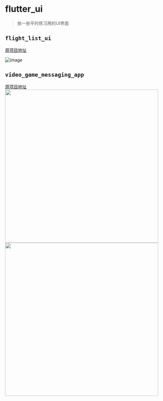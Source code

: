 # flutter_ui

> 放一些平时练习用的UI界面

## `flight_list_ui`
[原项目地址](https://github.com/TechieBlossom/flightapp)

![image](https://libra321.oss-cn-huhehaote.aliyuncs.com/github/Simulator%20Screen%20Shot%20-%20iPhone%20X%20-%202020-03-11%20at%2015.22.20.png)

## `video_game_messaging_app`
[原项目地址](https://github.com/TechieBlossom/video_game_messaging_app)
  <img height="500px" src="https://libra321.oss-cn-huhehaote.aliyuncs.com/github/74420714-DDDC-4E8E-BBFB-475FB32CC22F.png"><image width="30"></image><img height="500px" src="https://libra321.oss-cn-huhehaote.aliyuncs.com/github/FD28BB26-3FD7-4688-A749-0988637B17CD.png">